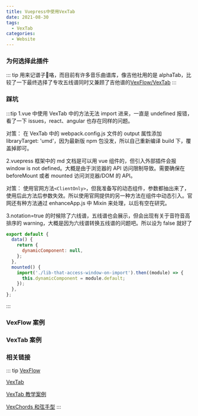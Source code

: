 ```yaml
---
title: Vuepress中使用VexTab
date: 2021-08-30
tags:
  - VexTab
categories:
  - Website
---
```


### 为何选择此插件

::: tip
用来记谱子:musical_score:咯，而目前有许多音乐曲谱库，像吉他社用的是 alphaTab，比较了一下最终选择了专攻五线谱同时又兼顾了吉他谱的[VexFlow/VexTab](https://www.jianshu.com/p/a4ad9337decb)
:::

### 踩坑

:::tip
1.vue 中使用 VexTab 中的方法无法 import 进来，一直是 undefined 报错，看了一下 issues，react、angular 也存在同样的问题。

对策：
在 VexTab 中的 webpack.config.js 文件的 output 属性添加 libraryTarget: 'umd'，因为最新版 npm 包没发，所以自己重新编译 build 下，覆盖掉即可。

2.vuepress 框架中的 md 文档是可以用 vue 组件的，但引入外部插件会报 window is not defined。大概是由于浏览器的 API 访问限制导致。需要确保在 beforeMount 或者 mounted 访问浏览器/DOM 的 API。

对策：
使用官网方法`<ClientOnly>`，但我准备写的动态组件，参数都抽出来了，使用后此方法后参数失效。所以使用官网提供的另一种方法在组件中动态引入。官网还有种方法通过 enhanceApp.js 中 Mixin 来处理，以后有空在研究。

3.notation=true 的时候除了六线谱，五线谱也会展示，但会出现有关于音符音高排序的 warning，大概是因为六线谱转换五线谱的问题吧。所以设为 false 就好了

```js
export default {
  data() {
    return {
      dynamicComponent: null,
    };
  },
  mounted() {
    import('./lib-that-access-window-on-import').then((module) => {
      this.dynamicComponent = module.default;
    });
  },
};
```

:::

### VexFlow 案例

<div id="easy_score"></div>

<script>
import Vex from 'vexflow';
export default {
  mounted(){
    this.drawTabByEasyScore();
  },
  methods:{
    drawTabByEasyScore(){
      const vf = new Vex.Flow.Factory({
      renderer: {elementId: 'easy_score', width: 500, height: 200}
    });

    const score = vf.EasyScore();
    const system = vf.System();

    system.addStave({
      voices: [
        score.voice(score.notes('C#5/q, B4, A4, G#4', {stem: 'up'})),
        score.voice(score.notes('C#4/h, C#4', {stem: 'down'}))
      ]
    }).addClef('treble').addTimeSignature('4/4');

    vf.draw();
    },
  }
}
</script>

### VexTab 案例

<VexTab :data="`
          tabstave notation=true key=A time=4/4
          notes :q =|: (5/2.5/3.7/4) :8 7-5h6/3 ^3^ 5h6-7/5 ^3^ :q 7V/4 |
          notes :8 t12p7/4 s5s3/4 :8 3s:16:5-7/5 :q p5/4
          text :w, |#segno, ,|, :hd, , #tr
        `" />

### 相关链接

::: tip
[VexFlow](https://github.com/0xfe/vexflow)

[VexTab](https://github.com/0xfe/vextab)

[VexTab 教学案例](http://vexflow.com/vextab/tutorial.html)

[VexChords 和弦手型](https://github.com/0xfe/vexchords)
:::
